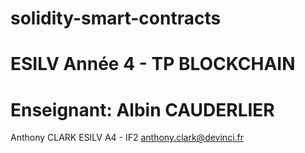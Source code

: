 # solidity-smart-contracts
# ESILV Année 4 - TP BLOCKCHAIN
# Enseignant: Albin CAUDERLIER

Anthony CLARK
ESILV A4 - IF2
anthony.clark@devinci.fr
